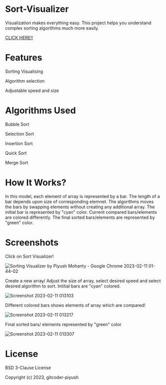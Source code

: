 # Sort-Visualizer
Visualization makes everything easy. This project helps you understand complex sorting algorithms much more easily.

[CLICK HERE!!](https://gitcoder-piyush.github.io/Sort-Visualizer/)


# Features

Sorting Visualising

Algorithm selection

Adjustable speed and size

# Algorithms Used

Bubble Sort

Selection Sort

Insertion Sort

Quick Sort

Merge Sort

# How It Works?

In this model, each element of array is represented by a bar. The length of a bar depends upon size of corresponding elemnet. The algorithms moves the bars by swapping elements without creating any additional array. The initial bar is represented by "cyan" color. Current compared bars/elements are colored differently. The final sorted bars/elements are represented by "green" color.

# Screenshots

Click on Sort Visualizer!

![Sorting Visualizer by Piyush Mohanty - Google Chrome 2023-02-11 01-44-02](https://user-images.githubusercontent.com/111907542/218190446-600d4045-32bb-4d3b-b2f8-1aec3cb55402.gif)

Create a new array/ Adjust the size of array, select desired speed and select desired algorithm to sort. Intitial bars are "cyan" colored.

![Screenshot 2023-02-11 013103](https://user-images.githubusercontent.com/111907542/218187120-5a6471d7-e459-463b-9753-6af5ebcc48f5.jpg)

Different colored bars shows elements of array which are compared!

![Screenshot 2023-02-11 013217](https://user-images.githubusercontent.com/111907542/218187184-904412b7-7218-4c1a-872f-3c576c478295.jpg)

Final sorted bars/ elements represented by "green" color

![Screenshot 2023-02-11 013307](https://user-images.githubusercontent.com/111907542/218187212-1cc69e6e-fa5e-4955-8475-b74b7aba83f1.jpg)


# License

BSD 3-Clause License

Copyright (c) 2023, gitcoder-piyush
